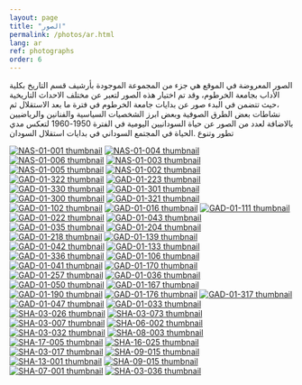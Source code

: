 ```yaml
---
layout: page
title: "الصور"
permalink: /photos/ar.html
lang: ar
ref: photographs
order: 6
---
```

الصور المعروضة في الموقع  هي جزء من المجموعة  الموجودة بأرشيف قسم التاريخ بكلية الأداب بجامعة الخرطوم، وقد تم اختيار هذه الصور لتعبر عن مختلف الاحداث التاريخية ،حيث تتضمن في البدء صور عن بدايات جامعة الخرطوم في فترة ما بعد الاستقلال  ثم نشاطات بعض الطرق الصوفية  وبعض ابرز الشخصيات السياسية والفنانين والرياضيين بالاضافة لعدد من الصور عن حياة السودانيين اليومية في الفترة 1950-1960  لتعكس مدي تطور وتنوع .الحياة في المجتمع السوداني  في بدايات استقلال السودان 



 [![NAS-01-001 thumbnail](/thumbnails/NAS-01-001-thumb.jpg)](/photopages/ar/NAS-01-001.html)
 [![NAS-01-004 thumbnail](/thumbnails/NAS-01-004-thumb.jpg)](/photopages/ar/NAS-01-004.html)
 [![NAS-01-006 thumbnail](/thumbnails/NAS-01-006-thumb.jpg)](/photopages/ar/NAS-01-006.html)
 [![NAS-01-003 thumbnail](/thumbnails/NAS-01-003-thumb.jpg)](/photopages/ar/NAS-01-003.html)
 [![NAS-01-005 thumbnail](/thumbnails/NAS-01-005-thumb.jpg)](/photopages/ar/NAS-01-005.html)
 [![NAS-01-002 thumbnail](/thumbnails/NAS-01-002-thumb.jpg)](/photopages/ar/NAS-01-002.html)
 [![GAD-01-322 thumbnail](/thumbnails/GAD-01-322-thumb.jpg)](/photopages/ar/GAD-01-322.html)
 [![GAD-01-223 thumbnail](/thumbnails/GAD-01-223-thumb.jpg)](/photopages/ar/GAD-01-223.html)
 [![GAD-01-330 thumbnail](/thumbnails/GAD-01-330-thumb.jpg)](/photopages/ar/GAD-01-330.html)
 [![GAD-01-301 thumbnail](/thumbnails/GAD-01-301-thumb.jpg)](/photopages/ar/GAD-01-301.html)
 [![GAD-01-300 thumbnail](/thumbnails/GAD-01-300-thumb.jpg)](/photopages/ar/GAD-01-300.html)
 [![GAD-01-321 thumbnail](/thumbnails/GAD-01-321-thumb.jpg)](/photopages/ar/GAD-01-321.html)
 [![GAD-01-102 thumbnail](/thumbnails/GAD-01-102-thumb.jpg)](/photopages/ar/GAD-01-102.html)
 [![GAD-01-016 thumbnail](/thumbnails/GAD-01-016-thumb.jpg)](/photopages/ar/GAD-01-016.html)
 [![GAD-01-111 thumbnail](/thumbnails/GAD-01-111-thumb.jpg)](/photopages/ar/GAD-01-111.html)
 [![GAD-01-022 thumbnail](/thumbnails/GAD-01-022-thumb.jpg)](/photopages/ar/GAD-01-022.html)
 [![GAD-01-043 thumbnail](/thumbnails/GAD-01-043-thumb.jpg)](/photopages/ar/GAD-01-043.html)
 [![GAD-01-035 thumbnail](/thumbnails/GAD-01-035-thumb.jpg)](/photopages/ar/GAD-01-035.html)
 [![GAD-01-204 thumbnail](/thumbnails/GAD-01-204-thumb.jpg)](/photopages/ar/GAD-01-204.html)
 [![GAD-01-218 thumbnail](/thumbnails/GAD-01-218-thumb.jpg)](/photopages/ar/GAD-01-218.html)
 [![GAD-01-139 thumbnail](/thumbnails/GAD-01-139-thumb.jpg)](/photopages/ar/GAD-01-139.html)
 [![GAD-01-042 thumbnail](/thumbnails/GAD-01-042-thumb.jpg)](/photopages/ar/GAD-01-042.html)
 [![GAD-01-133 thumbnail](/thumbnails/GAD-01-133-thumb.jpg)](/photopages/ar/GAD-01-133.html)
 [![GAD-01-336 thumbnail](/thumbnails/GAD-01-336-thumb.jpg)](/photopages/ar/GAD-01-336.html)
 [![GAD-01-106 thumbnail](/thumbnails/GAD-01-106-thumb.jpg)](/photopages/ar/GAD-01-106.html)
 [![GAD-01-041 thumbnail](/thumbnails/GAD-01-041-thumb.jpg)](/photopages/ar/GAD-01-041.html)
 [![GAD-01-170 thumbnail](/thumbnails/GAD-01-170-thumb.jpg)](/photopages/ar/GAD-01-170.html)
 [![GAD-01-257 thumbnail](/thumbnails/GAD-01-257-thumb.jpg)](/photopages/ar/GAD-01-257.html)
 [![GAD-01-036 thumbnail](/thumbnails/GAD-01-036-thumb.jpg)](/photopages/ar/GAD-01-036.html)
 [![GAD-01-050 thumbnail](/thumbnails/GAD-01-050-thumb.jpg)](/photopages/ar/GAD-01-050.html)
 [![GAD-01-167 thumbnail](/thumbnails/GAD-01-167-thumb.jpg)](/photopages/ar/GAD-01-167.html)
 [![GAD-01-190 thumbnail](/thumbnails/GAD-01-190-thumb.jpg)](/photopages/ar/GAD-01-190.html)
 [![GAD-01-176 thumbnail](/thumbnails/GAD-01-176-thumb.jpg)](/photopages/ar/GAD-01-176.html)
 [![GAD-01-317 thumbnail](/thumbnails/GAD-01-317-thumb.jpg)](/photopages/ar/GAD-01-317.html)
 [![GAD-01-047 thumbnail](/thumbnails/GAD-01-047-thumb.jpg)](/photopages/ar/GAD-01-047.html)
 [![GAD-01-033 thumbnail](/thumbnails/GAD-01-033-thumb.jpg)](/photopages/ar/GAD-01-033.html)
 [![SHA-03-026 thumbnail](/thumbnails/SHA-03-026-thumb.jpg)](/photopages/ar/SHA-03-026.html)
 [![SHA-03-073 thumbnail](/thumbnails/SHA-03-073-thumb.jpg)](/photopages/ar/SHA-03-073.html)
 [![SHA-03-007 thumbnail](/thumbnails/SHA-03-007-thumb.jpg)](/photopages/ar/SHA-03-007.html)
 [![SHA-06-002 thumbnail](/thumbnails/SHA-06-002-thumb.jpg)](/photopages/ar/SHA-06-002.html)
 [![SHA-03-032 thumbnail](/thumbnails/SHA-03-032-thumb.jpg)](/photopages/ar/SHA-03-032.html)
 [![SHA-08-003 thumbnail](/thumbnails/SHA-08-003-thumb.jpg)](/photopages/ar/SHA-08-003.html)
 [![SHA-17-005 thumbnail](/thumbnails/SHA-17-005-thumb.jpg)](/photopages/ar/SHA-17-005.html)
 [![SHA-16-025 thumbnail](/thumbnails/SHA-16-025-thumb.jpg)](/photopages/ar/SHA-16-025.html)
 [![SHA-03-017 thumbnail](/thumbnails/SHA-03-017-thumb.jpg)](/photopages/ar/SHA-03-017.html)
 [![SHA-09-015 thumbnail](/thumbnails/SHA-09-015-thumb.jpg)](/photopages/ar/SHA-09-015.html)
 [![SHA-13-001 thumbnail](/thumbnails/SHA-13-001-thumb.jpg)](/photopages/ar/SHA-13-001.html)
 [![SHA-09-015 thumbnail](/thumbnails/SHA-09-015-thumb.jpg)](/photopages/ar/SHA-09-015.html)
 [![SHA-07-001 thumbnail](/thumbnails/SHA-07-001-thumb.jpg)](/photopages/ar/SHA-07-001.html)
 [![SHA-03-036 thumbnail](/thumbnails/SHA-03-036-thumb.jpg)](/photopages/ar/SHA-03-036.html)
